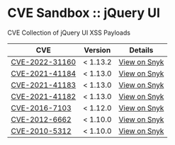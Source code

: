 # CVE Sandbox :: jQuery UI

CVE Collection of jQuery UI XSS Payloads

| CVE | Version | Details |
| ------------- | ------------- | ------------- |
| [CVE-2022-31160](https://github.com/cve-sandbox/jquery-ui/blob/main/CVE-2022-31160/index.html) | < 1.13.2 | [View on Snyk](https://security.snyk.io/vuln/SNYK-JS-JQUERYUI-2946728) |
| [CVE-2021-41184](https://github.com/cve-sandbox/jquery-ui/blob/main/CVE-2021-41184/index.html) | < 1.13.0 | [View on Snyk](https://security.snyk.io/vuln/SNYK-JS-JQUERYUI-1767175) |
| [CVE-2021-41183](https://github.com/cve-sandbox/jquery-ui/blob/main/CVE-2021-41183/index.html) | < 1.13.0 | [View on Snyk](https://security.snyk.io/vuln/SNYK-JS-JQUERYUI-1767767) |
| [CVE-2021-41182](https://github.com/cve-sandbox/jquery-ui/blob/main/CVE-2021-41182/index.html) | < 1.13.0 | [View on Snyk](https://security.snyk.io/vuln/SNYK-JS-JQUERYUI-1767167) |
| [CVE-2016-7103](https://github.com/cve-sandbox/jquery-ui/blob/main/CVE-2016-7103/index.html) | < 1.12.0 | [View on Snyk](https://security.snyk.io/vuln/npm:jquery-ui:20160721) |
| [CVE-2012-6662](https://github.com/cve-sandbox/jquery-ui/blob/main/CVE-2012-6662/index.html) | < 1.10.0 | [View on Snyk](https://security.snyk.io/vuln/npm:jquery-ui:20121127) |
| [CVE-2010-5312](https://github.com/cve-sandbox/jquery-ui/blob/main/CVE-2010-5312/index.html) | < 1.10.0 | [View on Snyk](https://security.snyk.io/vuln/npm:jquery-ui:20100903) |
